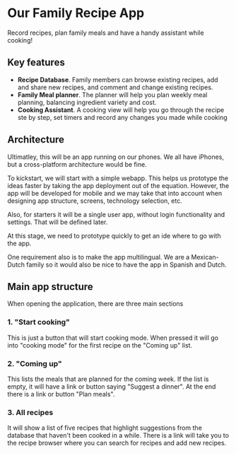 # Our Family Recipe App

Record recipes, plan family meals and have a handy assistant while cooking!

## Key features

* **Recipe Database**. Family members can browse existing recipes, add and share new recipes, and comment and change existing recipes.
* **Family Meal planner**. The planner will help you plan weekly meal planning, balancing ingredient variety and cost.
* **Cooking Assistant**. A cooking view will help you go through the recipe ste by step, set timers and record any changes you made while cooking

## Architecture

Ultimatley, this will be an app running on our phones. We all have iPhones, but a cross-platform architecture would be fine. 

To kickstart, we will start with a simple webapp. This helps us prototype the ideas faster by taking the app deployment out of the equation. However, the app will be developed for mobile and we may take that into account when designing app structure, screens, technology selection, etc. 

Also, for starters it will be a single user app, without login functionality and settings. That will be defined later.

At this stage, we need to prototype quickly to get an ide where to go with the app.

One requirement also is to make the app multilingual. We are a Mexican-Dutch family so it would also be nice to have the app in Spanish and Dutch.

## Main app structure

When opening the application, there are three main sections

### 1. "Start cooking"

This is just a button that will start cooking mode. When pressed it will go into "cooking mode" for the first recipe on the "Coming up" list. 

### 2. "Coming up" 

This lists the meals that are planned for the coming week. If the list is empty, it will have a link or button saying "Suggest a dinner". At the end there is a link or button "Plan meals".

### 3. All recipes

It will show a list of five recipes that highlight suggestions from the database that haven't been cooked in a while.
There is a link  will take you to the recipe browser where you can search for recipes and add new recipes.

